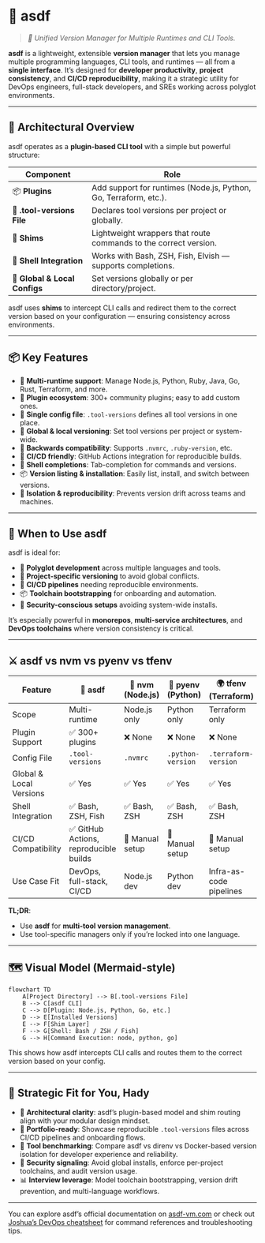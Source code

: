 # 🧰 asdf

> _📖 Unified Version Manager for Multiple Runtimes and CLI Tools._

**asdf** is a lightweight, extensible **version manager** that lets you manage multiple programming languages, CLI tools, and runtimes — all from a **single interface**. It’s designed for **developer productivity**, **project consistency**, and **CI/CD reproducibility**, making it a strategic utility for DevOps engineers, full-stack developers, and SREs working across polyglot environments.

---

## 🧠 Architectural Overview

asdf operates as a **plugin-based CLI tool** with a simple but powerful structure:

| Component                     | Role                                                             |
| ----------------------------- | ---------------------------------------------------------------- |
| 📦 **Plugins**                | Add support for runtimes (Node.js, Python, Go, Terraform, etc.). |
| 📄 **.tool-versions File**    | Declares tool versions per project or globally.                  |
| 🧰 **Shims**                  | Lightweight wrappers that route commands to the correct version. |
| 🐚 **Shell Integration**      | Works with Bash, ZSH, Fish, Elvish — supports completions.       |
| 🔄 **Global & Local Configs** | Set versions globally or per directory/project.                  |

asdf uses **shims** to intercept CLI calls and redirect them to the correct version based on your configuration — ensuring consistency across environments.

---

## 📦 Key Features

- 🧬 **Multi-runtime support**: Manage Node.js, Python, Ruby, Java, Go, Rust, Terraform, and more.
- 🔌 **Plugin ecosystem**: 300+ community plugins; easy to add custom ones.
- 📄 **Single config file**: `.tool-versions` defines all tool versions in one place.
- 🔁 **Global & local versioning**: Set tool versions per project or system-wide.
- 🧪 **Backwards compatibility**: Supports `.nvmrc`, `.ruby-version`, etc.
- 🧰 **CI/CD friendly**: GitHub Actions integration for reproducible builds.
- 🐚 **Shell completions**: Tab-completion for commands and versions.
- 📦 **Version listing & installation**: Easily list, install, and switch between versions.
- 🔐 **Isolation & reproducibility**: Prevents version drift across teams and machines.

---

## 🚀 When to Use asdf

asdf is ideal for:

- 🧠 **Polyglot development** across multiple languages and tools.
- 🧰 **Project-specific versioning** to avoid global conflicts.
- 🔁 **CI/CD pipelines** needing reproducible environments.
- 📦 **Toolchain bootstrapping** for onboarding and automation.
- 🔐 **Security-conscious setups** avoiding system-wide installs.

It’s especially powerful in **monorepos**, **multi-service architectures**, and **DevOps toolchains** where version consistency is critical.

---

## ⚔️ asdf vs nvm vs pyenv vs tfenv

| Feature                 | 🧰 **asdf**                            | 🐢 **nvm** (Node.js) | 🐍 **pyenv** (Python) | 🌍 **tfenv** (Terraform) |
| ----------------------- | -------------------------------------- | -------------------- | --------------------- | ------------------------ |
| Scope                   | Multi-runtime                          | Node.js only         | Python only           | Terraform only           |
| Plugin Support          | ✅ 300+ plugins                        | ❌ None              | ❌ None               | ❌ None                  |
| Config File             | `.tool-versions`                       | `.nvmrc`             | `.python-version`     | `.terraform-version`     |
| Global & Local Versions | ✅ Yes                                 | ✅ Yes               | ✅ Yes                | ✅ Yes                   |
| Shell Integration       | ✅ Bash, ZSH, Fish                     | ✅ Bash, ZSH         | ✅ Bash, ZSH          | ✅ Bash, ZSH             |
| CI/CD Compatibility     | ✅ GitHub Actions, reproducible builds | 🔶 Manual setup      | 🔶 Manual setup       | 🔶 Manual setup          |
| Use Case Fit            | DevOps, full-stack, CI/CD              | Node.js dev          | Python dev            | Infra-as-code pipelines  |

**TL;DR**:

- Use **asdf** for **multi-tool version management**.
- Use tool-specific managers only if you’re locked into one language.

---

## 🗺️ Visual Model (Mermaid-style)

```mermaid
flowchart TD
    A[Project Directory] --> B[.tool-versions File]
    B --> C[asdf CLI]
    C --> D[Plugin: Node.js, Python, Go, etc.]
    D --> E[Installed Versions]
    E --> F[Shim Layer]
    F --> G[Shell: Bash / ZSH / Fish]
    G --> H[Command Execution: node, python, go]
```

This shows how asdf intercepts CLI calls and routes them to the correct version based on your config.

---

## 🧩 Strategic Fit for You, Hady

- 🧠 **Architectural clarity**: asdf’s plugin-based model and shim routing align with your modular design mindset.
- 📁 **Portfolio-ready**: Showcase reproducible `.tool-versions` files across CI/CD pipelines and onboarding flows.
- 🧪 **Tool benchmarking**: Compare asdf vs direnv vs Docker-based version isolation for developer experience and reliability.
- 🔐 **Security signaling**: Avoid global installs, enforce per-project toolchains, and audit version usage.
- 📊 **Interview leverage**: Model toolchain bootstrapping, version drift prevention, and multi-language workflows.

---

You can explore asdf’s official documentation on [asdf-vm.com](https://asdf-vm.com/) or check out [Joshua’s DevOps cheatsheet](https://docs.joshuatz.com/cheatsheets/devops/asdf/) for command references and troubleshooting tips.
